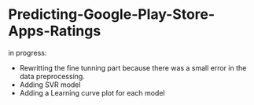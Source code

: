 # Predicting-Google-Play-Store-Apps-Ratings


in progress:
- Rewritting the fine tunning part because there was a small error in the data preprocessing.
- Adding SVR model
- Adding a Learning curve plot for each model
